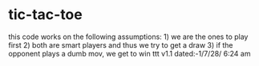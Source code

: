 # tic-tac-toe
this code works on the following assumptions: 1) we are the ones to play first 2) both are smart players and thus we try to get a draw 3) if the opponent plays a dumb mov, we get to win ttt v1.1 dated:-1/7/28/ 6:24 am
